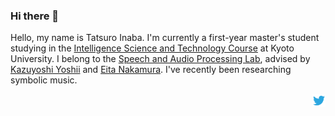 ### Hi there 👋

Hello, my name is Tatsuro Inaba.
I'm currently a first-year master's student studying in the [Intelligence Science and Technology Course](https://www.ist.i.kyoto-u.ac.jp/) at Kyoto University.
I belong to the [Speech and Audio Processing Lab](http://sap.ist.i.kyoto-u.ac.jp/EN/), advised by [Kazuyoshi Yoshii](http://sap.ist.i.kyoto-u.ac.jp/members/yoshii/) and [Eita Nakamura](https://eita-nakamura.github.io/index.html). I've recently been researching symbolic music.


<a href="https://twitter.com/Ina_pfgt">
  <img align="right" alt="Inaba tatsuro | Twitter" width="21px" src="https://raw.githubusercontent.com/InabaTatsuro/InabaTatsuro/main/assets/twitter.svg" />
</a>
